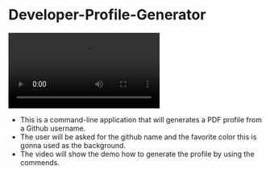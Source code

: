 # Developer-Profile-Generator
![screen recording demo](ScreenRecording.mov)
* This is a command-line application that will generates a PDF profile from a Github username.
* The user will be asked for the github name and the favorite color this is gonna used as the background.
* The video will show the demo how to generate the profile by using the commends.
